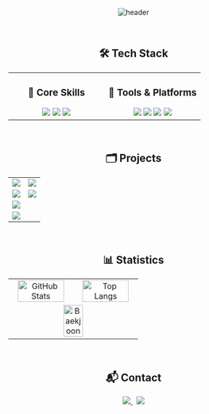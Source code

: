 <div align="center">
  
![header](https://capsule-render.vercel.app/api?type=venom&color=auto&height=200&section=header&text=Yunjae%20Na&fontColor=000000&fontSize=90&desc=Game_Dev&descSize=20&descAlign=69&descAlignY=70)

</div>

<br>
<h2 align="center"> 🛠️ Tech Stack </h2>

<table align="center" width="100%">
  <tr>
    <td align="center" width="50%" valign="top">
      <h3>🚀 Core Skills</h3>
      <img src="https://img.shields.io/badge/Unity-100000?style=for-the-badge&logo=unity&logoColor=white"/>
      <!-- img src="https://img.shields.io/badge/Unreal-313131?style=for-the-badge&logo=unrealengine&logoColor=white"/ -->
      <img src="https://img.shields.io/badge/C%23-239120?style=for-the-badge&logo=c-sharp&logoColor=white"/>
      <img src="https://img.shields.io/badge/C++-00599C?style=for-the-badge&logo=c%2B%2B&logoColor=white"/>
    </td>
    <td align="center" width="50%" valign="top">
      <h3>🧰 Tools & Platforms</h3>
      <!-- img src="https://img.shields.io/badge/Blender-F5792A?style=for-the-badge&logo=blender&logoColor=white"/ -->
      <img src="https://img.shields.io/badge/Visual%20Studio%20Code-007ACC?style=for-the-badge&logo=Visual%20Studio%20Code&logoColor=white"/>
      <img src="https://img.shields.io/badge/GitHub-181717?style=for-the-badge&logo=GitHub&logoColor=white"/>
      <img src="https://img.shields.io/badge/Git-F05032?style=for-the-badge&logo=git&logoColor=white"/>
      <img src="https://img.shields.io/badge/Notion-000000?style=for-the-badge&logo=notion&logoColor=white"/>
    </td>
  </tr>
</table>

<br>
<h2 align="center"> 🗂️ Projects </h2>
<table width="100%">
        <tr>
            <td>
                <a href="https://github.com/BSF0124/60s_Hero">
                    <img src="https://github.com/BSF0124/60s_Hero/blob/main/Thumbnail.png"/>
                </a>
            </td>
            <td>
                <a href="https://github.com/BSF0124/60s_Hero">
                    <img src="https://github.com/BSF0124/60s_Hero/blob/main/Thumbnail.png"/>
                </a>
            </td>
        </tr>
        <tr>
            <td>
                <div align="center">
                <a href="https://github.com/BSF0124/60s_Hero">
                    <img align="center" src="https://github-readme-stats.vercel.app/api/pin/?username=BSF0124&repo=60s_Hero&border_radius=10"/>
                </a>
                </div>
            </td>
            <td>
                <div align="center">
                <a href="https://github.com/BSF0124/60s_Hero">
                    <img align="center" src="https://github-readme-stats.vercel.app/api/pin/?username=BSF0124&repo=60s_Hero&border_radius=10"/>
                </a>
                </div>
            </td>
        </tr>
        <tr>
            <td>
                <a href="https://github.com/BSF0124/60s_Hero">
                    <img src="https://github.com/BSF0124/60s_Hero/blob/main/Thumbnail.png"/>
                </a>
            </td>
        </tr>
        <tr>
            <td>
                <div align="center">
                <a href="https://github.com/BSF0124/60s_Hero">
                    <img align="center" src="https://github-readme-stats.vercel.app/api/pin/?username=BSF0124&repo=60s_Hero&border_radius=10"/>
                </a>
                </div>
            </td>
        </tr>
    </table>

<br>
<h2 align="center"> 📊 Statistics </h2>

<table align="center" width="100%">
  <tr>
    <td align="center" width="50%">
      <img alt="GitHub Stats" src="https://github-readme-stats.vercel.app/api?username=BSF0124&show_icons=true" width="90%"/>
    </td>
    <td align="center" width="50%">
      <img alt="Top Langs" src="https://github-readme-stats.vercel.app/api/top-langs/?username=BSF0124&layout=compact" width="90%"/>
    </td>
  </tr>
  <tr>
    <td align="center" colspan="2">
      <img alt="Baekjoon" src="http://mazassumnida.wtf/api/v2/generate_badge?boj=dbsdbds4532" width="40%"/>
    </td>
  </tr>
</table>

<br>
<h2 align="center"> 📬 Contact </h2>
<p align="center">
  <a href="mailto:dbsdbs2580@gmail.com">
    <img src="https://img.shields.io/badge/Email-D14836?style=for-the-badge&logo=gmail&logoColor=white"/>
  </a>
  &nbsp;
  <a href="https://velog.io/@dbsdbds4532">
    <img src="https://img.shields.io/badge/Velog-20C997?style=for-the-badge&logo=velog&logoColor=white"/>
  </a>
</p>
